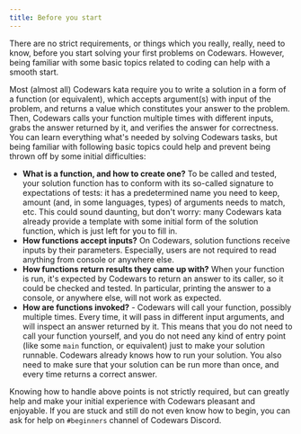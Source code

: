 ```yaml
---
title: Before you start
---
```


There are no strict requirements, or things which you really, really, need to know, before you start solving your first problems on Codewars. However, being familiar with some basic topics related to coding can help with a smooth start.

Most (almost all) Codewars kata require you to write a solution in a form of a function (or equivalent), which accepts argument(s) with input of the problem, and returns a value which constitutes your answer to the problem. Then, Codewars calls your function multiple times with different inputs, grabs the answer returned by it, and verifies the answer for correctness. You can learn everything what's needed by solving Codewars tasks, but being familiar with following basic topics could help and prevent being thrown off by some initial difficulties:
 - **What is a function, and how to create one?** To be called and tested, your solution function has to conform with its so-called signature to expectations of tests: it has a predetermined name you need to keep, amount (and, in some languages, types) of arguments needs to match, etc. This could sound daunting, but don't worry: many Codewars kata already provide a template with some initial form of the solution function, which is just left for you to fill in.
 - **How functions accept inputs?** On Codewars, solution functions receive inputs by their parameters. Especially, users are not required to read anything from console or anywhere else.
 - **How functions return results they came up with?** When your function is run, it's expected by Codewars to return an answer to its caller, so it could be checked and tested. In particular, printing the answer to a console, or anywhere else, will not work as expected.
- **How are functions invoked?** - Codewars will call your function, possibly multiple times. Every time, it will pass in different input arguments, and will inspect an answer returned by it. This means that you do not need to call your function yourself, and you do not need any kind of entry point (like some `main` function, or equivalent) just to make your solution runnable. Codewars already knows how to run your solution. You also need to make sure that your solution can be run more than once, and every time returns a correct answer.

Knowing how to handle above points is not strictly required, but can greatly help and make your initial experience with Codewars pleasant and enjoyable. If you are stuck and still do not even know how to begin, you can ask for help on `#beginners` channel of Codewars Discord.
